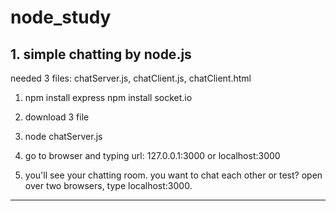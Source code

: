 # node_study

## 1. simple chatting by node.js
 needed 3 files: chatServer.js, chatClient.js, chatClient.html
 
 
 1) npm install express
    npm install socket.io
    
 2) download 3 file
 3) node chatServer.js
 4) go to browser and typing url: 127.0.0.1:3000 or localhost:3000
 5) you'll see your chatting room. you want to chat each other or test? open over two browsers, type localhost:3000.

------
